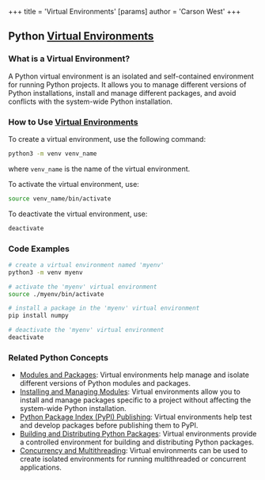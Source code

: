 +++
 title = 'Virtual Environments'
[params]
	author = 'Carson West'
+++
## Python [Virtual Environments](./../virtual-environments/)

### What is a Virtual Environment?
A Python virtual environment is an isolated and self-contained environment for running Python projects. It allows you to manage different versions of Python installations, install and manage different packages, and avoid conflicts with the system-wide Python installation.

### How to Use [Virtual Environments](./../virtual-environments/)
To create a virtual environment, use the following command:

```bash
python3 -m venv venv_name
```

where `venv_name` is the name of the virtual environment.

To activate the virtual environment, use:

```bash
source venv_name/bin/activate
```

To deactivate the virtual environment, use:

```bash
deactivate
```

### Code Examples
```bash
# create a virtual environment named 'myenv'
python3 -m venv myenv

# activate the 'myenv' virtual environment
source ./myenv/bin/activate

# install a package in the 'myenv' virtual environment
pip install numpy

# deactivate the 'myenv' virtual environment
deactivate
```

### Related Python Concepts

- [Modules and Packages](./../modules-and-packages/): Virtual environments help manage and isolate different versions of Python modules and packages.
- [Installing and Managing Modules](./../installing-and-managing-modules/): Virtual environments allow you to install and manage packages specific to a project without affecting the system-wide Python installation.
- [Python Package Index (PyPI) Publishing](./../python-package-index-(pypi)-publishing/): Virtual environments help test and develop packages before publishing them to PyPI.
- [Building and Distributing Python Packages](./../building-and-distributing-python-packages/): Virtual environments provide a controlled environment for building and distributing Python packages.
- [Concurrency and Multithreading](./../concurrency-and-multithreading/): Virtual environments can be used to create isolated environments for running multithreaded or concurrent applications.
